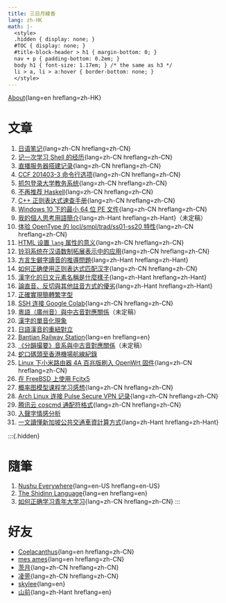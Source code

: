 ```yaml
---
title: 三日月綾香
lang: zh-HK
math: |-
  <style>
  .hidden { display: none; }
  #TOC { display: none; }
  #title-block-header > h1 { margin-bottom: 0; }
  nav + p { padding-bottom: 0.2em; }
  body h1 { font-size: 1.17em; } /* the same as h3 */
  li > a, li > a:hover { border-bottom: none; }
  </style>
---
```


[About](about/){lang=en hreflang=zh-HK}

# 文章

1. [日语笔记](1041/){lang=zh-CN hreflang=zh-CN}
1. [记一次学习 Shell 的经历](learnshell/){lang=zh-CN hreflang=zh-CN}
1. [直播服务器搭建记录](live/){lang=zh-CN hreflang=zh-CN}
1. [CCF 201403-3 命令行选项](ccf-201403-3/){lang=zh-CN hreflang=zh-CN}
1. [抓包登录大学教务系统](wlansniff/){lang=zh-CN hreflang=zh-CN}
1. [不再推荐 Haskell](antihask/){lang=zh-CN hreflang=zh-CN}
1. [C++ 正则表达式速查手册](cppregex/){lang=zh-CN hreflang=zh-CN}
1. [Windows 10 下的最小 64 位 PE 文件](tinype/){lang=zh-CN hreflang=zh-CN}
1. [我的個人思考用語簡介](v8/){lang=zh-Hant hreflang=zh-Hant}（未定稿）
1. [体验 OpenType 的 locl/smpl/trad/ss01-ss20 特性](opentype/){lang=zh-CN hreflang=zh-CN}
1. [HTML 设置 `lang` 属性的意义](langtag/){lang=zh-CN hreflang=zh-CN}
1. [铃羽系统在汉语数制拓展表示中的应用](suzuha/){lang=zh-CN hreflang=zh-CN}
1. [方言生僻字讀音的推導問題](yatngiox/){lang=zh-Hant hreflang=zh-Hant}
1. [如何正确使用正则表达式匹配汉字](hanregex/zh-CN/){lang=zh-CN hreflang=zh-CN}
1. [漢字化的日文元素名稱是什麼樣子](kanji-periodic-table/){lang=zh-Hant hreflang=zh-Hant}
1. [論直音、反切與其他註音方式的優劣](pyanxvsdrik/){lang=zh-Hant hreflang=zh-Hant}
1. [正確實現簡轉繁字型](s2tfont/hant/)
1. [SSH 连接 Google Colab](colab/){lang=zh-CN hreflang=zh-CN}
1. [粵語（廣州音）與中古音對應關係](teoi/)（未定稿）
1. [漢字的單音化現象](guan/)
1. [日語漢音的重紐對立](tyongdiu/)
1. [Bantian Railway Station](btq/){lang=en hreflang=en}
1. [《分韻撮要》音系與中古音對應關係](fanwan/)（未定稿）
1. [蛇口碼頭至香港機場航線紀錄](zyk/)
1. [Linux 下小米路由器 4A 百兆版刷入 OpenWrt 固件](openwrt/){lang=zh-CN hreflang=zh-CN}
1. [在 FreeBSD 上使用 Fcitx5](fcitx5-freebsd/)
1. [概率图模型课程学习感想](pgm/){lang=zh-CN hreflang=zh-CN}
1. [Arch Linux 连接 Pulse Secure VPN 记录](archpulse/){lang=zh-CN hreflang=zh-CN}
1. [腾讯云 coscmd 通配符格式](cosignore/){lang=zh-CN hreflang=zh-CN}
1. [入聲字情感分析](zipsengsi/)
1. [一文讀懂新加坡公共交通車資計算方式](sg-fare/hant/){lang=zh-Hant hreflang=zh-Hant}

:::{.hidden}
# 隨筆

1. [Nushu Everywhere](nushu-everywhere/){lang=en-US hreflang=en-US}
1. [The Shidinn Language](shidinn/){lang=en hreflang=en}
1. [如何正确学习青年大学习](daxuexi/){lang=zh-CN hreflang=zh-CN}
:::

<!--
1. [普通話-粵語特殊字音對照表](poujyut/)（未定稿）
should be after 方言生僻字讀音的推導問題

1. [繁简中文转换概说](cc/){lang=zh-CN hreflang=zh-CN}（未更新）
should be after 我的個人思考用語簡介

1. [結巴分詞處理粵語](yueseg/hant/)（未更新）
should be after 漢字化的日文元素名稱是什麼樣子
-->

# 好友

- [Coelacanthus](https://blog.coelacanthus.moe/){lang=en hreflang=zh-CN}
- [mes ames](https://moi-mo.github.io/){lang=en hreflang=zh-CN}
- [茨月](https://zcy.moe/){lang=zh-CN hreflang=zh-CN}
- [凌莞](https://nyac.at/){lang=zh-CN hreflang=zh-CN}
- [skylee](https://skylee.xyz/){lang=en}
- [山前](https://estela.moe/){lang=zh-Hant hreflang=en}
